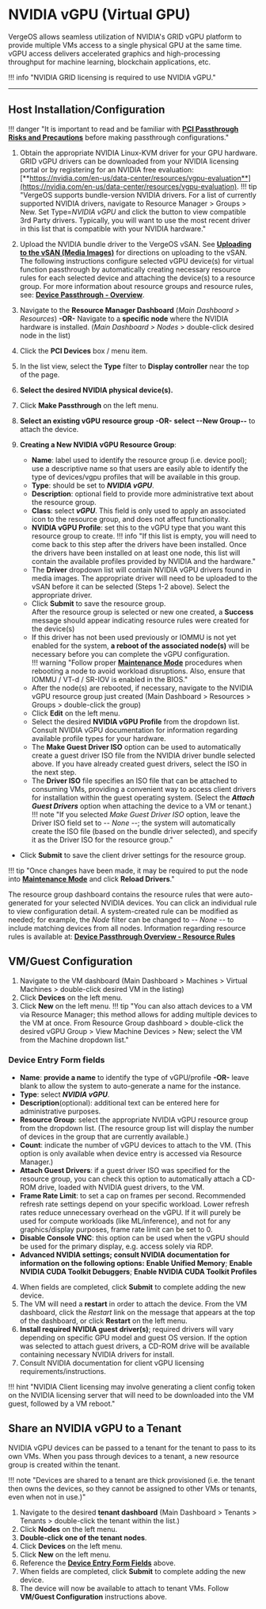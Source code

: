 
# NVIDIA vGPU (Virtual GPU)

VergeOS allows seamless utilization of NVIDIA's GRID vGPU platform to provide multiple VMs access to a single physical GPU at the same time. vGPU access delivers accelerated graphics and high-processing throughput for machine learning, blockchain applications, etc.

!!! info "NVIDIA GRID licensing is required to use NVIDIA vGPU."

---

## Host Installation/Configuration

!!! danger "It is important to read and be familiar with [**PCI Passthrough Risks and Precautions**](/product-guide/system/device-pass-overview#pci-passthrough-risksprecautions) before making passthrough configurations."

1. Obtain the appropriate NVIDIA Linux-KVM driver for your GPU hardware. GRID vGPU drivers can be downloaded from your NVIDIA licensing portal or by registering for an NVIDIA free evaluation: [**https://nvidia.com/en-us/data-center/resources/vgpu-evaluation**](https://nvidia.com/en-us/data-center/resources/vgpu-evaluation).
!!! tip "VergeOS supports bundle-version NVIDIA drivers.  For a list of currently supported NVIDIA drivers, navigate to Resource Manager > Groups > New. Set Type=*NVIDIA vGPU* and click the button to view compatible 3rd Party drivers.  Typically, you will want to use the most recent driver in this list that is compatible with your NVIDIA hardware."

2. Upload the NVIDIA bundle driver to the VergeOS vSAN. See [**Uploading to the vSAN (Media Images)**](/product-guide/storage/uploading-files-to-vsan) for directions on uploading to the vSAN.  
The following instructions configure selected vGPU device(s) for virtual function passthrough by automatically creating necessary resource rules for each selected device and attaching the device(s) to a resource group. For more information about resource groups and resource rules, see: [**Device Passthrough - Overview**](/product-guide/system/device-pass-overview#resource-group).

3. Navigate to the **Resource Manager Dashboard** (*Main Dashboard > Resources*)
**-OR-**
Navigate to a **specific node** where the NVIDIA hardware is installed. (*Main Dashboard > Nodes* > double-click desired node in the list)
4. Click the **PCI Devices** box / menu item.
5. In the list view, select the **Type** filter to **Display controller** near the top of the page.
6. **Select the desired NVIDIA physical device(s).**
7. Click **Make Passthrough** on the left menu.
8. **Select an existing vGPU resource group** **-OR-** **select --New Group--** to attach the device.

9. **Creating a New NVIDIA vGPU Resource Group**:

   * **Name**: label used to identify the resource group (i.e. device pool); use a descriptive name so that users are easily able to identify the type of devices/vgpu profiles that will be available in this group.
   * **Type**: should be set to ***NVIDIA vGPU***.
   * **Description**: optional field to provide more administrative text about the resource group.
   * **Class**: select ***vGPU***. This field is only used to apply an associated icon to the resource group, and does not affect functionality.
   * **NVIDIA vGPU Profile**: set this to the vGPU type that you want this resource group to create.
!!! info "If this list is empty, you will need to come back to this step after the drivers have been installed.  Once the drivers have been installed on at least one node, this list will contain the available profiles provided by NVIDIA and the hardware."  
   * The **Driver** dropdown list will contain NVIDIA vGPU drivers found in media images.  The appropriate driver will need to be uploaded to the vSAN before it can be selected (Steps 1-2 above). Select the appropriate driver. 
   * Click **Submit** to save the resource group.  
After the resource group is selected or new one created, a **Success** message should appear indicating resource rules were created for the device(s)
   * If this driver has not been used previously or IOMMU is not yet enabled for the system, **a reboot of the associated node(s)** will be necessary before you can complete the vGPU configuration.  
!!! warning "Follow proper [**Maintenance Mode**](/product-guide/operations/maintenance-mode) procedures when rebooting a node to avoid workload disruptions.  Also, ensure that IOMMU / VT-d / SR-IOV is enabled in the BIOS."
   * After the node(s) are rebooted, if necessary, navigate to the NVIDIA vGPU resource group just created (Main Dashboard > Resources > Groups > double-click the group)
   * Click **Edit** on the left menu.
   * Select the desired **NVIDIA vGPU Profile** from the dropdown list.  Consult NVIDIA vGPU documentation for information regarding available profile types for your hardware.
   * The **Make Guest Driver ISO** option can be used to automatically create a guest driver ISO file from the NVIDIA driver bundle selected above.  If you have already created guest drivers, select the ISO in the next step.
   * The **Driver ISO** file specifies an ISO file that can be attached to consuming VMs, providing a convenient way to access client drivers for installation within the guest operating system.  (Select the ***Attach Guest Drivers*** option when attaching the device to a VM or tenant.)  
!!! note "If you selected *Make Guest Driver ISO* option, leave the Driver ISO field set to *-- None --*; the system will automatically create the ISO file (based on the bundle driver selected), and specify it as the Driver ISO for the resource group."

* Click **Submit** to save the client driver settings for the resource group.  

!!! tip "Once changes have been made, it may be required to put the node into [**Maintenance Mode**](/product-guide/operations/maintenance-mode) and click **Reload Drivers**."

The resource group dashboard contains the resource rules that were auto-generated for your selected NVIDIA devices. You can click an individual rule to view configuration detail. A system-created rule can be modified as needed; for example, the *Node* filter can be changed to *-- None --* to include matching devices from all nodes.  Information regarding resource rules is available at: [**Device Passthrough Overview - Resource Rules**](/product-guide/system/device-pass-overview#resource-rules)

## VM/Guest Configuration

1. Navigate to the VM dashboard (Main Dashboard > Machines > Virtual Machines > double-click desired VM in the listing)
2. Click **Devices** on the left menu.
3. Click **New** on the left menu.
!!! tip "You can also attach devices to a VM via Resource Manager; this method allows for adding multiple devices to the VM at once. From Resource Group dashboard > double-click the desired vGPU Group > View Machine Devices > New; select the VM from the Machine dropdown list."

### Device Entry Form fields

* **Name**: **provide a name** to identify the type of vGPU/profile **-OR-** leave blank to allow the system to auto-generate a name for the instance.
* **Type**: select ***NVIDIA vGPU***.
* **Description**(optional): additional text can be entered here for administrative purposes.
* **Resource Group**: select the appropriate NVIDIA vGPU resource group from the dropdown list. (The resource group list will display the number of devices in the group that are currently available.)
* **Count**: indicate the number of vGPU devices to attach to the VM. (This option is only available when device entry is accessed via Resource Manager.)
* **Attach Guest Drivers**: if a guest driver ISO was specified for the resource group, you can check this option to automatically attach a CD-ROM drive, loaded with NVIDIA guest drivers, to the VM.
* **Frame Rate Limit**: to set a cap on frames per second.  Recommended refresh rate settings depend on your specific workload. Lower refresh rates reduce unnecessary overhead on the vGPU. If it will purely be used for compute workloads (like ML/inference), and not for any graphics/display purposes, frame rate limit can be set to 0.
* **Disable Console VNC**: this option can be used when the vGPU should be used for the primary display, e.g. access solely via RDP.
* **Advanced NVIDIA settings; consult NVIDIA documentation for information on the following options:** **Enable Unified Memory**; **Enable NVIDIA CUDA Toolkit Debuggers**; **Enable NVIDIA CUDA Toolkit Profiles**
  
4. When fields are completed, click **Submit** to complete adding the new device.
5. The VM will need a **restart** in order to attach the device. From the VM dashboard, click the *Restart* link on the message that appears at the top of the dashboard, or click **Restart** on the left menu.
6. **Install required NVIDIA guest driver(s)**; required drivers will vary depending on specific GPU model and guest OS version. If the option was selected to attach guest drivers, a CD-ROM drive will be available containing necessary NVIDIA drivers for install.
7. Consult NVIDIA documentation for client vGPU licensing requirements/instructions.

!!! hint "NVIDIA Client licensing may involve generating a client config token on the NVIDIA licensing server that will need to be downloaded into the VM guest, followed by a VM reboot."

## Share an NVIDIA vGPU to a Tenant

NVIDIA vGPU devices can be passed to a tenant for the tenant to pass to its own VMs.  When you pass through devices to a tenant, a new resource group is created within the tenant.  

!!! note "Devices are shared to a tenant are thick provisioned (i.e. the tenant then owns the devices, so they cannot be assigned to other VMs or tenants, even when not in use.)"

1. Navigate to the desired **tenant dashboard** (Main Dashboard > Tenants > Tenants > double-click the tenant within the list.)
2. Click **Nodes** on the left menu.
3. **Double-click one of the tenant nodes**.
4. Click **Devices** on the left menu.
5. Click **New** on the left menu.
6. Reference the [**Device Entry Form Fields**](#device-entry-form-fields) above.
7. When fields are completed, click **Submit** to complete adding the new device.
8. The device will now be available to attach to tenant VMs.  Follow **VM/Guest Configuration** instructions above.
